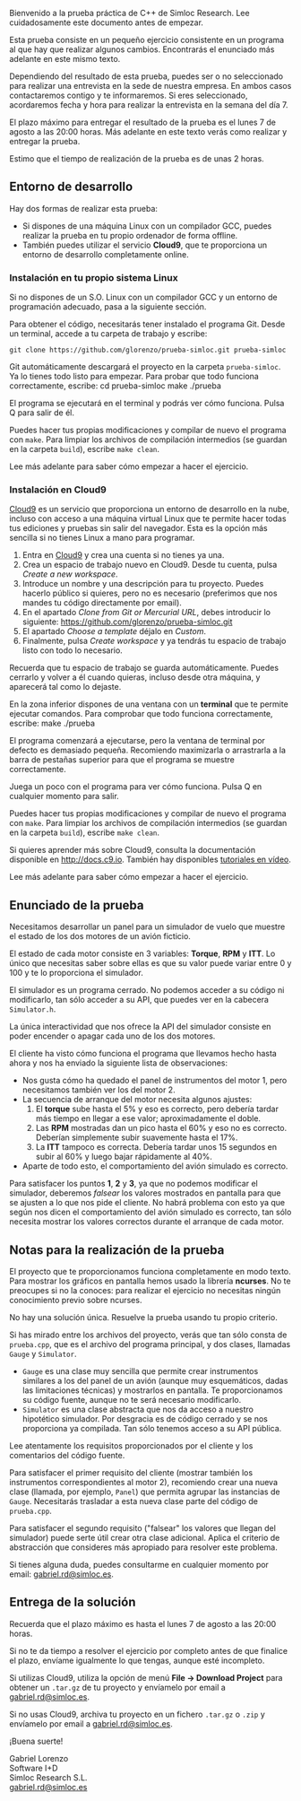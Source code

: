Bienvenido a la prueba práctica de C++ de Simloc Research. Lee cuidadosamente este documento antes de empezar.

Esta prueba consiste en un pequeño ejercicio consistente en un programa al que hay que realizar algunos cambios. Encontrarás el enunciado más adelante en este mismo texto.

Dependiendo del resultado de esta prueba, puedes ser o no seleccionado para realizar una entrevista en la sede de nuestra empresa. En ambos casos contactaremos contigo y te informaremos. Si eres seleccionado, acordaremos fecha y hora para realizar la entrevista en la semana del día 7.

El plazo máximo para entregar el resultado de la prueba es el lunes 7 de agosto a las 20:00 horas. Más adelante en este texto verás como realizar y entregar la prueba.

Estimo que el tiempo de realización de la prueba es de unas 2 horas.

## Entorno de desarrollo

Hay dos formas de realizar esta prueba:

* Si dispones de una máquina Linux con un compilador GCC, puedes realizar la prueba en tu propio ordenador de forma offline.
* También puedes utilizar el servicio **Cloud9**, que te proporciona un entorno de desarrollo completamente online.

### Instalación en tu propio sistema Linux

Si no dispones de un S.O. Linux con un compilador GCC y un entorno de programación adecuado, pasa a la siguiente sección.

Para obtener el código, necesitarás tener instalado el programa Git. Desde un terminal, accede a tu carpeta de trabajo y escribe:

    git clone https://github.com/glorenzo/prueba-simloc.git prueba-simloc

Git automáticamente descargará el proyecto en la carpeta `prueba-simloc`. Ya lo tienes todo listo para empezar. Para probar que todo funciona correctamente, escribe:
    cd prueba-simloc
    make
    ./prueba

El programa se ejecutará en el terminal y podrás ver cómo funciona. Pulsa Q para salir de él.

Puedes hacer tus propias modificaciones y compilar de nuevo el programa con `make`. Para limpiar los archivos de compilación intermedios (se guardan en la carpeta `build`), escribe `make clean`.

Lee más adelante para saber cómo empezar a hacer el ejercicio.

### Instalación en Cloud9

[Cloud9](http://c9.io) es un servicio que proporciona un entorno de desarrollo en la nube, incluso con acceso a una máquina virtual Linux que te permite hacer todas tus ediciones y pruebas sin salir del navegador. Esta es la opción más sencilla si no tienes Linux a mano para programar.

1. Entra en [Cloud9](http://c9.io) y crea una cuenta si no tienes ya una.
2. Crea un espacio de trabajo nuevo en Cloud9. Desde tu cuenta, pulsa _Create a new workspace_.
3. Introduce un nombre y una descripción para tu proyecto. Puedes hacerlo público si quieres, pero no es necesario (preferimos que nos mandes tu código directamente por email).
4. En el apartado _Clone from Git or Mercurial URL_, debes introducir lo siguiente:
        https://github.com/glorenzo/prueba-simloc.git
5. El apartado _Choose a template_ déjalo en _Custom_.
6. Finalmente, pulsa _Create workspace_ y ya tendrás tu espacio de trabajo listo con todo lo necesario.

Recuerda que tu espacio de trabajo se guarda automáticamente. Puedes cerrarlo y volver a él cuando quieras, incluso desde otra máquina, y aparecerá tal como lo dejaste.

En la zona inferior dispones de una ventana con un **terminal** que te permite ejecutar comandos. Para comprobar que todo funciona correctamente, escribe:
    make
    ./prueba

El programa comenzará a ejecutarse, pero la ventana de terminal por defecto es demasiado pequeña. Recomiendo maximizarla o arrastrarla a la barra de pestañas superior para que el programa se muestre correctamente.

Juega un poco con el programa para ver cómo funciona. Pulsa Q en cualquier momento para salir.

Puedes hacer tus propias modificaciones y compilar de nuevo el programa con `make`. Para limpiar los archivos de compilación intermedios (se guardan en la carpeta `build`), escribe `make clean`.

Si quieres aprender más sobre Cloud9, consulta la documentación disponible en http://docs.c9.io. También hay disponibles [tutoriales en vídeo](http://www.youtube.com/user/c9ide).

Lee más adelante para saber cómo empezar a hacer el ejercicio.

## Enunciado de la prueba

Necesitamos desarrollar un panel para un simulador de vuelo que muestre el estado de los dos motores de un avión ficticio.

El estado de cada motor consiste en 3 variables: **Torque**, **RPM** y **ITT**. Lo único que necesitas saber sobre ellas es que su valor puede variar entre 0 y 100 y te lo proporciona el simulador.

El simulador es un programa cerrado. No podemos acceder a su código ni modificarlo, tan sólo acceder a su API, que puedes ver en la cabecera `Simulator.h`.

La única interactividad que nos ofrece la API del simulador consiste en poder encender o apagar cada uno de los dos motores.

El cliente ha visto cómo funciona el programa que llevamos hecho hasta ahora y nos ha enviado la siguiente lista de observaciones:

* Nos gusta cómo ha quedado el panel de instrumentos del motor 1, pero necesitamos también ver los del motor 2.
* La secuencia de arranque del motor necesita algunos ajustes:
    1. El **torque** sube hasta el 5% y eso es correcto, pero debería tardar más tiempo en llegar a ese valor; aproximadamente el doble.
    2. Las **RPM** mostradas dan un pico hasta el 60% y eso no es correcto. Deberían simplemente subir suavemente hasta el 17%.
    3. La **ITT** tampoco es correcta. Debería tardar unos 15 segundos en subir al 60% y luego bajar rápidamente al 40%.
* Aparte de todo esto, el comportamiento del avión simulado es correcto.

Para satisfacer los puntos **1**, **2** y **3**, ya que no podemos modificar el simulador, deberemos _falsear_ los valores mostrados en pantalla para que se ajusten a lo que nos pide el cliente. No habrá problema con esto ya que según nos dicen el comportamiento del avión simulado es correcto, tan sólo necesita mostrar los valores correctos durante el arranque de cada motor.

## Notas para la realización de la prueba

El proyecto que te proporcionamos funciona completamente en modo texto. Para mostrar los gráficos en pantalla hemos usado la librería **ncurses**. No te preocupes si no la conoces: para realizar el ejercicio no necesitas ningún conocimiento previo sobre ncurses.

No hay una solución única. Resuelve la prueba usando tu propio criterio.

Si has mirado entre los archivos del proyecto, verás que tan sólo consta de `prueba.cpp`, que es el archivo del programa principal, y dos clases, llamadas `Gauge` y `Simulator`.

* `Gauge` es una clase muy sencilla que permite crear instrumentos similares a los del panel de un avión (aunque muy esquemáticos, dadas las limitaciones técnicas) y mostrarlos en pantalla. Te proporcionamos su código fuente, aunque no te será necesario modificarlo.
* `Simulator` es una clase abstracta que nos da acceso a nuestro hipotético simulador. Por desgracia es de código cerrado y se nos proporciona ya compilada. Tan sólo tenemos acceso a su API pública.

Lee atentamente los requisitos proporcionados por el cliente y los comentarios del código fuente.

Para satisfacer el primer requisito del cliente (mostrar también los instrumentos correspondientes al motor 2), recomiendo crear una nueva clase (llamada, por ejemplo, `Panel`) que permita agrupar las instancias de `Gauge`. Necesitarás trasladar a esta nueva clase parte del código de `prueba.cpp`.

Para satisfacer el segundo requisito ("falsear" los valores que llegan del simulador) puede serte útil crear otra clase adicional. Aplica el criterio de abstracción que consideres más apropiado para resolver este problema.

Si tienes alguna duda, puedes consultarme en cualquier momento por email: [gabriel.rd@simloc.es](mailto:gabriel.rd@simloc.es).

## Entrega de la solución

Recuerda que el plazo máximo es hasta el lunes 7 de agosto a las 20:00 horas.

Si no te da tiempo a resolver el ejercicio por completo antes de que finalice el plazo, envíame igualmente lo que tengas, aunque esté incompleto.

Si utilizas Cloud9, utiliza la opción de menú **File -> Download Project** para obtener un `.tar.gz` de tu proyecto y envíamelo por email a [gabriel.rd@simloc.es](mailto:gabriel.rd@simloc.es).

Si no usas Cloud9, archiva tu proyecto en un fichero `.tar.gz` o `.zip` y envíamelo por email a [gabriel.rd@simloc.es](mailto:gabriel.rd@simloc.es).


¡Buena suerte!

Gabriel Lorenzo  
Software I+D  
Simloc Research S.L.  
[gabriel.rd@simloc.es](mailto:gabriel.rd@simloc.es)
